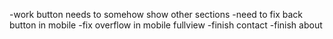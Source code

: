 -work button needs to somehow show other sections
-need to fix back button in mobile
-fix overflow in mobile fullview
-finish contact
-finish about